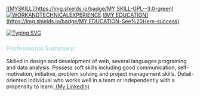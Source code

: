 [![MYSKILL](https://img.shields.io/badge/MY SKILL-GPL--3.0-green)](https://github.com/MahdiZandi/MahdiZandi/blob/main/My%20skill) 
[![WORKANDTECHNICALEXPERIENCE](https://img.shields.io/badge/WORKANDTECHNICALEXPERIENCE-See%20Here-orange)](https://github.com/MahdiZandi/MahdiZandi/blob/main/My%20Experience)
[![MY EDUCATION](https://img.shields.io/badge/MY EDUCATION-See%20Here-success)](https://github.com/MahdiZandi/MahdiZandi/blob/main/My%20Experience)




[![Typing SVG](https://readme-typing-svg.herokuapp.com?font=Fira+Code&size=24&duration=100&pause=10&color=FF0000&center=true&vCenter=true&height=40&lines=I+am+Mahdi+Zandi)](https://github.com/MahdiZandi)

<h3 style="color:powderblue;"> Professional Summary:</h3>
Skilled in design and development of web, several languages programing and data analysis. Possess soft skills including good communication, self-motivation, initiative, problem solving and project management skills. Detail-oriented individual who works well in a team or independently with a propensity to learn.<a href="https://www.linkedin.com/in/mahdizandi//"> (My LinkedIn)</a> <br>


